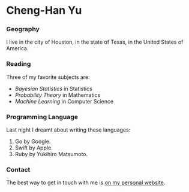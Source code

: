 # Cheng-Han Yu

### Geography

I live in the city of Houston, in the state of Texas, in the United States
of America.

### Reading

Three of my favorite subjects are:

- *Bayesian Statistics* in Statistics
- *Probability Theory* in Mathematics
- *Machine Learning* in Computer Science

### Programming Language

Last night I dreamt about writing these languages:

1. Go by Google. 
2. Swift by Apple.
3. Ruby by Yukihiro Matsumoto.

### Contact

The best way to get in touch with me is [on my personal website](https://chenghanyu.github.io/).
